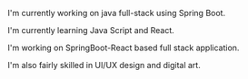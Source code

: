 I'm currently working on java full-stack using Spring Boot.

I'm currently learning Java Script and React.

I'm working on SpringBoot-React based full stack application.

I'm also fairly skilled in UI/UX design and digital art.
